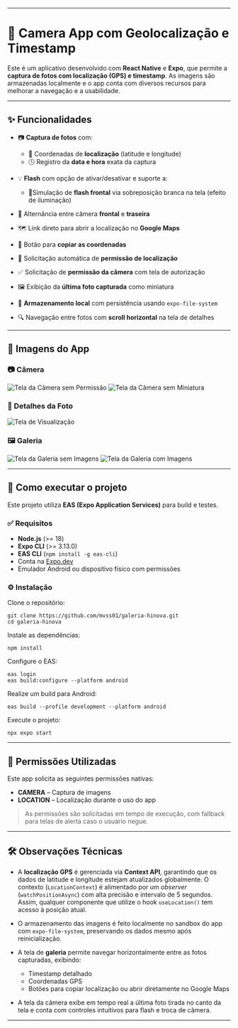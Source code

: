 
---

# 📸 Camera App com Geolocalização e Timestamp

Este é um aplicativo desenvolvido com **React Native** e **Expo**, que permite a **captura de fotos com localização (GPS) e timestamp**. As imagens são armazenadas localmente e o app conta com diversos recursos para melhorar a navegação e a usabilidade.

---

## ✨ Funcionalidades

* 📷 **Captura de fotos** com:

  * 📍 Coordenadas de **localização** (latitude e longitude)
  * 🕓 Registro da **data e hora** exata da captura
* 💡 **Flash** com opção de ativar/desativar e suporte a:

  * 🔦Simulação de **flash frontal** via sobreposição branca na tela (efeito de iluminação)
* 🔄 Alternância entre câmera **frontal** e **traseira**
* 🗺️ Link direto para abrir a localização no **Google Maps**
* 📌 Botão para **copiar as coordenadas**
* 🧭 Solicitação automática de **permissão de localização**
* ✅ Solicitação de **permissão da câmera** com tela de autorização
* 🖼️ Exibição da **última foto capturada** como miniatura
* 📂 **Armazenamento local** com persistência usando `expo-file-system`
* 🔍 Navegação entre fotos com **scroll horizontal** na tela de detalhes

---

## 📱 Imagens do App

### 📷 Câmera

![Tela da Câmera sem Permissão](./assets/screenshots/camera_screen_unallowed.jpg)
![Tela da Câmera sem Miniatura](./assets/screenshots/camera_screen.jpg)

### 🔎 Detalhes da Foto

![Tela de Visualização](./assets/screenshots/photo_detail.jpg)

### 🖼️ Galeria
![Tela da Galeria sem Imagens](./assets/screenshots/gallery_empty.jpg)
![Tela da Galeria com Imagens](./assets/screenshots/gallery.jpg)

---

## 🚀 Como executar o projeto

Este projeto utiliza **EAS (Expo Application Services)** para build e testes.

### ✅ Requisitos

* **Node.js** (>= 18)
* **Expo CLI** (>= 3.13.0)
* **EAS CLI** (`npm install -g eas-cli`)
* Conta na [Expo.dev](https://expo.dev/)
* Emulador Android ou dispositivo físico com permissões

### ⚙️ Instalação

Clone o repositório:

```
git clone https://github.com/mvss01/galeria-hinova.git
cd galeria-hinova
```

Instale as dependências:

```
npm install
```

Configure o EAS:

```
eas login
eas build:configure --platform android
````

Realize um build para Android:

```
eas build --profile development --platform android
```

Execute o projeto:
```
npx expo start
```
---

## 🔐 Permissões Utilizadas

Este app solicita as seguintes permissões nativas:

* **CAMERA** – Captura de imagens
* **LOCATION** – Localização durante o uso do app

> As permissões são solicitadas em tempo de execução, com fallback para telas de alerta caso o usuário negue.

---

## 🛠️ Observações Técnicas

* A **localização GPS** é gerenciada via **Context API**, garantindo que os dados de latitude e longitude estejam atualizados globalmente.
  O contexto (`LocationContext`) é alimentado por um *observer* (`watchPositionAsync`) com alta precisão e intervalo de 5 segundos. Assim, qualquer componente que utilize o hook `useLocation()` tem acesso à posição atual.

* O armazenamento das imagens é feito localmente no sandbox do app com `expo-file-system`, preservando os dados mesmo após reinicialização.

* A tela de **galeria** permite navegar horizontalmente entre as fotos capturadas, exibindo:

  * Timestamp detalhado
  * Coordenadas GPS
  * Botões para copiar localização ou abrir diretamente no Google Maps

* A tela da câmera exibe em tempo real a última foto tirada no canto da tela e conta com controles intuitivos para flash e troca de câmera.

---
